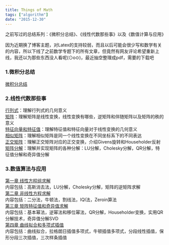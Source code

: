 ```yaml
---
title: Things of Math
tags: ["algorithm"]
date: "2015-12-30"
---
```

之前写过的总结系列：《微积分总结》、《线性代数那些事》以及《数值计算与应用》 <!--more-->

因为近期换了博客主题，对Latex的支持较弱，而且以后可能会很少写和数学有关的内容，所以下线了之前数学专题下的所有文章，但竟然有网友评论希望重新上线，我还以为那些东西没人看呢(⊙o⊙)，最近抽空整理成pdf，需要的下载吧

### 1.微积分总结

[微积分总结](/files/calculus_summary.pdf)

### 2.线性代数那些事

[行列式](/files/LAS-1-Determinant---Hujiawei-Bujidao.pdf)：理解行列式的几何意义  
[矩阵](/files/LAS-2-Matrix---Hujiawei-Bujidao.pdf)：理解矩阵是线性变换，线性变换有哪些，逆矩阵和伴随矩阵以及矩阵的秩的意义  
[特征向量和特征值](/files/LAS-3-EigenVectors-and-Eigenvalues---Hujiawei-Bujidao.pdf)：理解特征值和特征向量对于线性变换的几何意义  
[相似矩阵](/files/LAS-4-Similarity-Matrix---Hujiawei-Bujidao.pdf)：理解相似矩阵是同一个线性变换在不同坐标系下的不同表达  
[正交矩阵](/files/LAS-5-Orthogonal-Matrix---Hujiawei-Bujidao.pdf)：理解正交矩阵对应的正交变换，介绍Givens旋转和Householder反射  
[矩阵分解](/files/LAS-6-Matrix-Decomposition---Hujiawei-Bujidao.pdf)：理解并实现矩阵的各种分解：LU分解，Cholesky分解，QR分解，特征值分解和奇异值分解  

### 3.数值算法与应用

[第一章 线性方程组求解](/files/nm-chapter1.pdf)  
内容包括：高斯消去法，LU分解，Cholesky分解，矩阵的逆矩阵求解  
[第二章 非线性方程求解](/files/nm-chapter2.pdf)  
内容包括：二分法，牛顿法，割线法，IQI法，Zeroin算法  
[第三章 矩阵特征值和奇异值求解](/files/nm-chapter3.pdf)  
内容包括：基本幂法，逆幂法和移位幂法，QR分解，Householder变换，实用QR分解技术，奇异值分解SVD  
[第四章 曲线拟合和多项式插值](/files/nm-chapter4.pdf)  
内容包括：曲线拟合，拉格朗日插值多项式，牛顿插值多项式，分段线性插值，保形分段三次插值，三次样条插值  
